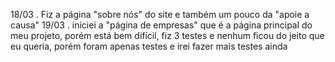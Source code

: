 18/03
. Fiz a página "sobre nós" do site e também um pouco da "apoie a causa"
19/03
. iniciei a "página de empresas" que é a página principal do meu projeto, porém está bem difícil, fiz 3 testes e nenhum ficou do jeito que eu queria, porém foram apenas testes e irei fazer mais testes ainda
